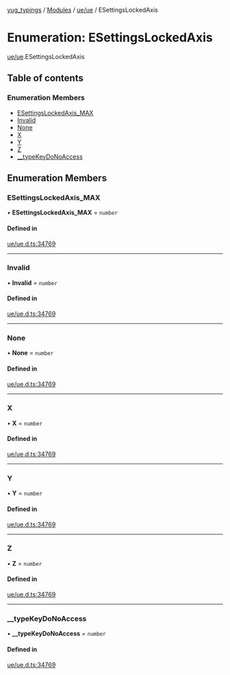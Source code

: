 [yug_typings](../README.md) / [Modules](../modules.md) / [ue/ue](../modules/ue_ue.md) / ESettingsLockedAxis

# Enumeration: ESettingsLockedAxis

[ue/ue](../modules/ue_ue.md).ESettingsLockedAxis

## Table of contents

### Enumeration Members

- [ESettingsLockedAxis\_MAX](ue_ue.ESettingsLockedAxis.md#esettingslockedaxis_max)
- [Invalid](ue_ue.ESettingsLockedAxis.md#invalid)
- [None](ue_ue.ESettingsLockedAxis.md#none)
- [X](ue_ue.ESettingsLockedAxis.md#x)
- [Y](ue_ue.ESettingsLockedAxis.md#y)
- [Z](ue_ue.ESettingsLockedAxis.md#z)
- [\_\_typeKeyDoNoAccess](ue_ue.ESettingsLockedAxis.md#__typekeydonoaccess)

## Enumeration Members

### ESettingsLockedAxis\_MAX

• **ESettingsLockedAxis\_MAX** = `number`

#### Defined in

[ue/ue.d.ts:34769](https://github.com/YugMetaverse/yug_typings/blob/25cad34/ue/ue.d.ts#L34769)

___

### Invalid

• **Invalid** = `number`

#### Defined in

[ue/ue.d.ts:34769](https://github.com/YugMetaverse/yug_typings/blob/25cad34/ue/ue.d.ts#L34769)

___

### None

• **None** = `number`

#### Defined in

[ue/ue.d.ts:34769](https://github.com/YugMetaverse/yug_typings/blob/25cad34/ue/ue.d.ts#L34769)

___

### X

• **X** = `number`

#### Defined in

[ue/ue.d.ts:34769](https://github.com/YugMetaverse/yug_typings/blob/25cad34/ue/ue.d.ts#L34769)

___

### Y

• **Y** = `number`

#### Defined in

[ue/ue.d.ts:34769](https://github.com/YugMetaverse/yug_typings/blob/25cad34/ue/ue.d.ts#L34769)

___

### Z

• **Z** = `number`

#### Defined in

[ue/ue.d.ts:34769](https://github.com/YugMetaverse/yug_typings/blob/25cad34/ue/ue.d.ts#L34769)

___

### \_\_typeKeyDoNoAccess

• **\_\_typeKeyDoNoAccess** = `number`

#### Defined in

[ue/ue.d.ts:34769](https://github.com/YugMetaverse/yug_typings/blob/25cad34/ue/ue.d.ts#L34769)
